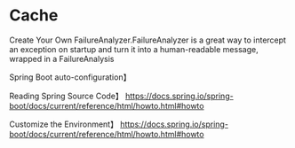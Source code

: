 # Cache


Create Your Own FailureAnalyzer.FailureAnalyzer is a great way to intercept an exception on startup and turn it into a human-readable message, wrapped in a FailureAnalysis

Spring Boot auto-configuration】



Reading Spring Source Code】
https://docs.spring.io/spring-boot/docs/current/reference/html/howto.html#howto


Customize the Environment】
https://docs.spring.io/spring-boot/docs/current/reference/html/howto.html#howto


